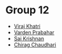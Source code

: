 # Group 12

* [Viraj Khatri](https://github.com/vk5-pdx)
* [Varden Prabahar](https://github.com/nagavar2)
* [Sai Krishnan](https://github.com/saikris2)
* [Chirag Chaudhari](https://github.com/chirpdx)

